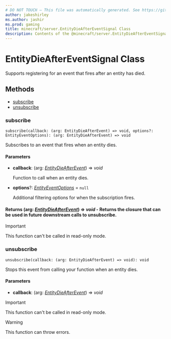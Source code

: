```yaml
---
# DO NOT TOUCH — This file was automatically generated. See https://github.com/mojang/minecraftapidocsgenerator to modify descriptions, examples, etc.
author: jakeshirley
ms.author: jashir
ms.prod: gaming
title: minecraft/server.EntityDieAfterEventSignal Class
description: Contents of the @minecraft/server.EntityDieAfterEventSignal class.
---
```

# EntityDieAfterEventSignal Class

Supports registering for an event that fires after an entity has died.

## Methods
- [subscribe](#subscribe)
- [unsubscribe](#unsubscribe)

### **subscribe**
`
subscribe(callback: (arg: EntityDieAfterEvent) => void, options?: EntityEventOptions): (arg: EntityDieAfterEvent) => void
`

Subscribes to an event that fires when an entity dies.

#### **Parameters**
- **callback**: (arg: [*EntityDieAfterEvent*](EntityDieAfterEvent.md)) => *void*
  
  Function to call when an entity dies.
- **options**?: [*EntityEventOptions*](EntityEventOptions.md) = `null`
  
  Additional filtering options for when the subscription fires.

#### **Returns** (arg: [*EntityDieAfterEvent*](EntityDieAfterEvent.md)) => *void* - Returns the closure that can be used in future downstream calls to unsubscribe.

> [!IMPORTANT]
> This function can't be called in read-only mode.

### **unsubscribe**
`
unsubscribe(callback: (arg: EntityDieAfterEvent) => void): void
`

Stops this event from calling your function when an entity dies.

#### **Parameters**
- **callback**: (arg: [*EntityDieAfterEvent*](EntityDieAfterEvent.md)) => *void*

> [!IMPORTANT]
> This function can't be called in read-only mode.

> [!WARNING]
> This function can throw errors.
